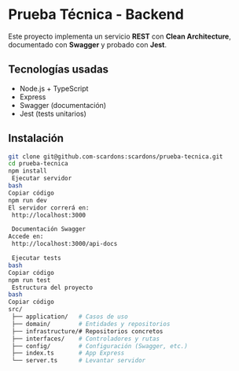# Prueba Técnica - Backend 

Este proyecto implementa un servicio **REST** con **Clean Architecture**, documentado con **Swagger** y probado con **Jest**.

##  Tecnologías usadas
- Node.js + TypeScript
- Express
- Swagger (documentación)
- Jest (tests unitarios)

##  Instalación

```bash
git clone git@github.com-scardons:scardons/prueba-tecnica.git
cd prueba-tecnica
npm install
 Ejecutar servidor
bash
Copiar código
npm run dev
El servidor correrá en:
 http://localhost:3000

 Documentación Swagger
Accede en:
 http://localhost:3000/api-docs

 Ejecutar tests
bash
Copiar código
npm run test
 Estructura del proyecto
bash
Copiar código
src/
 ├── application/   # Casos de uso
 ├── domain/        # Entidades y repositorios
 ├── infrastructure/# Repositorios concretos
 ├── interfaces/    # Controladores y rutas
 ├── config/        # Configuración (Swagger, etc.)
 ├── index.ts       # App Express
 └── server.ts      # Levantar servidor
